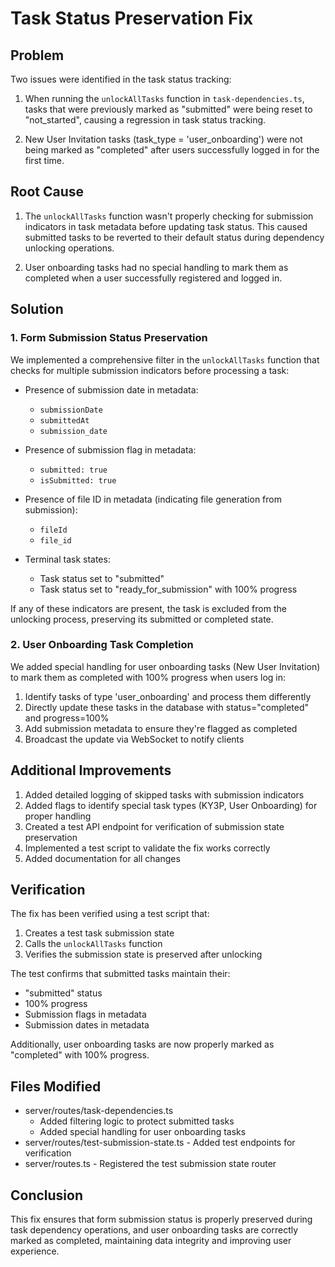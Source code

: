 # Task Status Preservation Fix

## Problem
Two issues were identified in the task status tracking:

1. When running the `unlockAllTasks` function in `task-dependencies.ts`, tasks that were previously marked as "submitted" were being reset to "not_started", causing a regression in task status tracking.

2. New User Invitation tasks (task_type = 'user_onboarding') were not being marked as "completed" after users successfully logged in for the first time.

## Root Cause
1. The `unlockAllTasks` function wasn't properly checking for submission indicators in task metadata before updating task status. This caused submitted tasks to be reverted to their default status during dependency unlocking operations.

2. User onboarding tasks had no special handling to mark them as completed when a user successfully registered and logged in.

## Solution

### 1. Form Submission Status Preservation
We implemented a comprehensive filter in the `unlockAllTasks` function that checks for multiple submission indicators before processing a task:

- Presence of submission date in metadata:
  - `submissionDate`
  - `submittedAt`
  - `submission_date`

- Presence of submission flag in metadata:
  - `submitted: true`
  - `isSubmitted: true`

- Presence of file ID in metadata (indicating file generation from submission):
  - `fileId`
  - `file_id`

- Terminal task states:
  - Task status set to "submitted"
  - Task status set to "ready_for_submission" with 100% progress

If any of these indicators are present, the task is excluded from the unlocking process, preserving its submitted or completed state.

### 2. User Onboarding Task Completion
We added special handling for user onboarding tasks (New User Invitation) to mark them as completed with 100% progress when users log in:

1. Identify tasks of type 'user_onboarding' and process them differently
2. Directly update these tasks in the database with status="completed" and progress=100%
3. Add submission metadata to ensure they're flagged as completed
4. Broadcast the update via WebSocket to notify clients

## Additional Improvements
1. Added detailed logging of skipped tasks with submission indicators
2. Added flags to identify special task types (KY3P, User Onboarding) for proper handling
3. Created a test API endpoint for verification of submission state preservation
4. Implemented a test script to validate the fix works correctly
5. Added documentation for all changes

## Verification
The fix has been verified using a test script that:
1. Creates a test task submission state
2. Calls the `unlockAllTasks` function 
3. Verifies the submission state is preserved after unlocking

The test confirms that submitted tasks maintain their:
- "submitted" status
- 100% progress
- Submission flags in metadata
- Submission dates in metadata

Additionally, user onboarding tasks are now properly marked as "completed" with 100% progress.

## Files Modified
- server/routes/task-dependencies.ts 
  - Added filtering logic to protect submitted tasks
  - Added special handling for user onboarding tasks
- server/routes/test-submission-state.ts - Added test endpoints for verification
- server/routes.ts - Registered the test submission state router

## Conclusion
This fix ensures that form submission status is properly preserved during task dependency operations, and user onboarding tasks are correctly marked as completed, maintaining data integrity and improving user experience.